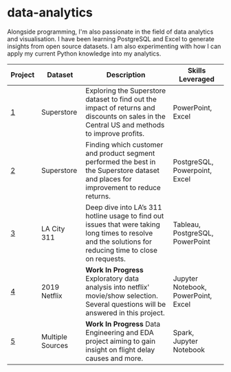 # data-analytics

Alongside programming, I'm also passionate in the field of data analytics and visualisation. I have been learning PostgreSQL and Excel to generate insights from open source datasets. I am also experimenting with how I can apply my current Python knowledge into my analytics.

| Project                                                                                                       | Dataset          | Description                                                                                                                                               | Skills Leveraged                    |
| ------------------------------------------------------------------------------------------------------------- | ---------------- | --------------------------------------------------------------------------------------------------------------------------------------------------------- | ----------------------------------- |
| [1](https://github.com/cyrusleungst/data-analytics/blob/main/project_1_superstore.pdf "Project 1")            | Superstore       | Exploring the Superstore dataset to find out the impact of returns and discounts on sales in the Central US and methods to improve profits.               | PowerPoint, Excel                   |
| [2](https://github.com/cyrusleungst/data-analytics/blob/main/project_2_superstore.pdf "Project 2")            | Superstore       | Finding which customer and product segment performed the best in the Superstore dataset and places for improvement to reduce returns.                     | PostgreSQL, Powerpoint, Excel       |
| [3](https://github.com/cyrusleungst/data-analytics/blob/main/project_3_city311.pdf "Project 3")               | LA City 311      | Deep dive into LA’s 311 hotline usage to find out issues that were taking long times to resolve and the solutions for reducing time to close on requests. | Tableau, PostgreSQL, PowerPoint     |
| [4](https://github.com/cyrusleungst/data-analytics/blob/main/project_4_netflix/netflix_eda.ipynb "Project 4") | 2019 Netflix     | **Work In Progress** Exploratory data analysis into netflix' movie/show selection. Several questions will be answered in this project.                    | Jupyter Notebook, PowerPoint, Excel |
| [5](https://github.com/cyrusleungst/data-analytics/blob/main/project_5_airtravel "Project 5")                 | Multiple Sources | **Work In Progress** Data Engineering and EDA project aiming to gain insight on flight delay causes and more.                                             | Spark, Jupyter Notebook             |
